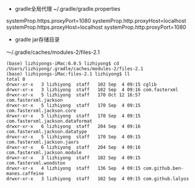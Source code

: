
+ gradle全局代理
~/.gradle/gradle.properties

systemProp.https.proxyPort=1080
systemProp.http.proxyHost=localhost
systemProp.https.proxyHost=localhost
systemProp.http.proxyPort=1080


+ gradle jar存储目录

～/.gradle/caches/modules-2/files-2.1


```
(base) lizhiyongs-iMac:6.0.5 lizhiyong$ cd /Users/lizhiyong/.gradle/caches/modules-2/files-2.1
(base) lizhiyongs-iMac:files-2.1 lizhiyong$ ll
total 0
drwxr-xr-x   3 lizhiyong  staff   102 Sep  4 09:15 cglib
drwxr-xr-x   3 lizhiyong  staff   102 Sep  4 09:16 com.fasterxml
drwxr-xr-x   5 lizhiyong  staff   170 Oct 12 16:57 com.fasterxml.jackson
drwxr-xr-x   5 lizhiyong  staff   170 Sep  4 09:15 com.fasterxml.jackson.core
drwxr-xr-x   5 lizhiyong  staff   170 Sep  4 09:15 com.fasterxml.jackson.dataformat
drwxr-xr-x   6 lizhiyong  staff   204 Sep  4 09:16 com.fasterxml.jackson.datatype
drwxr-xr-x   5 lizhiyong  staff   170 Sep  4 09:15 com.fasterxml.jackson.jaxrs
drwxr-xr-x   6 lizhiyong  staff   204 Sep  4 09:16 com.fasterxml.jackson.module
drwxr-xr-x   3 lizhiyong  staff   102 Sep  4 09:15 com.fasterxml.woodstox
drwxr-xr-x   4 lizhiyong  staff   136 Sep  4 09:15 com.github.ben-manes.caffeine
drwxr-xr-x   3 lizhiyong  staff   102 Sep  4 09:15 com.github.lalyos
```
